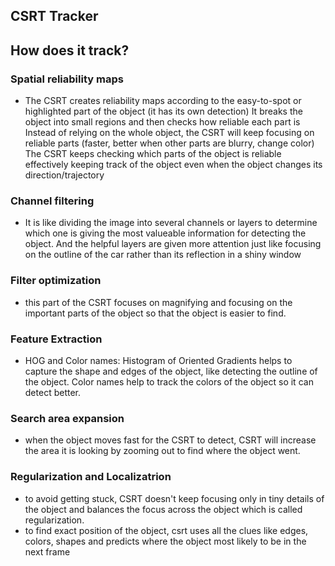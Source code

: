 ## CSRT Tracker
## How does it track?

### Spatial reliability maps
- The CSRT creates reliability maps according to the easy-to-spot or highlighted part of the object (it has its own detection)
It breaks the object into small regions and then checks how reliable each part is
Instead of relying on the whole object, the CSRT will keep focusing on reliable parts (faster, better when other parts are blurry, change color)
The CSRT keeps checking which parts of the object is reliable effectively keeping track of the object even when the object changes its  direction/trajectory

### Channel filtering
- It is like dividing the image into several channels or layers to determine which one is giving the most valueable information for detecting the object. And the helpful layers are given more attention just like focusing on the outline of the car rather than its reflection in a shiny window

### Filter optimization 
- this part of the CSRT focuses on magnifying and focusing on the important parts of the object so that the object is easier to find.

### Feature Extraction
- HOG and Color names: Histogram of Oriented Gradients helps to capture the shape and edges of the object, like detecting the outline of the object. Color names help to track the colors of the object so it can detect better.

### Search area expansion
- when the object moves fast for the CSRT to detect, CSRT will increase the area it is looking by zooming out to find where the object went.

### Regularization and Localizatrion
- to avoid getting stuck, CSRT doesn't keep focusing only in tiny details of the object and balances the focus across the object which is called regularization.
- to find exact position of the object, csrt uses all the clues like edges, colors, shapes and predicts where the object most likely to be in the next frame